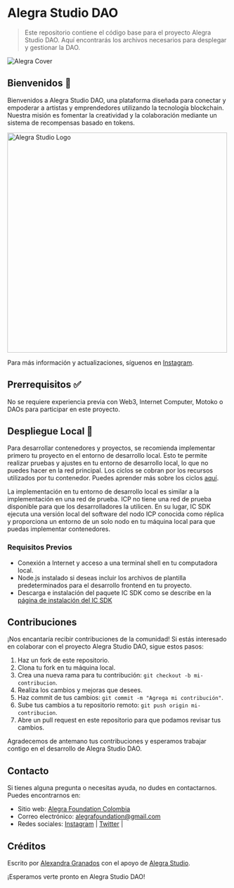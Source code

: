 # Alegra Studio DAO

> Este repositorio contiene el código base para el proyecto Alegra Studio DAO. Aquí encontrarás los archivos necesarios para desplegar y gestionar la DAO.

<img src="./assets/LOGO192.png"  alt="Alegra Cover">

## Bienvenidos 👋

Bienvenidos a Alegra Studio DAO, una plataforma diseñada para conectar y empoderar a artistas y emprendedores utilizando la tecnología blockchain. Nuestra misión es fomentar la creatividad y la colaboración mediante un sistema de recompensas basado en tokens.

<p lign="center">
  <img src="./assets/missalegra.png" width="500px" alt="Alegra Studio Logo">
</p>

Para más información y actualizaciones, síguenos en [Instagram](https://www.instagram.com/missalegra.studio/).

## Prerrequisitos ✅

No se requiere experiencia previa con Web3, Internet Computer, Motoko o DAOs para participar en este proyecto. 


## Despliegue Local 🚀

Para desarrollar contenedores y proyectos, se recomienda implementar primero tu proyecto en el entorno de desarrollo local. Esto te permite realizar pruebas y ajustes en tu entorno de desarrollo local, lo que no puedes hacer en la red principal. Los ciclos se cobran por los recursos utilizados por tu contenedor. Puedes aprender más sobre los ciclos [aquí](https://internetcomputer.org/docs/current/developer-docs/deploying/).

La implementación en tu entorno de desarrollo local es similar a la implementación en una red de prueba. ICP no tiene una red de prueba disponible para que los desarrolladores la utilicen. En su lugar, IC SDK ejecuta una versión local del software del nodo ICP conocida como réplica y proporciona un entorno de un solo nodo en tu máquina local para que puedas implementar contenedores.

### Requisitos Previos

- Conexión a Internet y acceso a una terminal shell en tu computadora local.
- Node.js instalado si deseas incluir los archivos de plantilla predeterminados para el desarrollo frontend en tu proyecto.
- Descarga e instalación del paquete IC SDK como se describe en la [página de instalación del IC SDK](https://internetcomputer.org)

## Contribuciones
¡Nos encantaría recibir contribuciones de la comunidad! Si estás interesado en colaborar con el proyecto Alegra Studio DAO, sigue estos pasos:

1. Haz un fork de este repositorio.
2. Clona tu fork en tu máquina local.
3. Crea una nueva rama para tu contribución: `git checkout -b mi-contribucion`.
4. Realiza los cambios y mejoras que desees.
5. Haz commit de tus cambios: `git commit -m "Agrega mi contribución"`.
6. Sube tus cambios a tu repositorio remoto: `git push origin mi-contribucion`.
7. Abre un pull request en este repositorio para que podamos revisar tus cambios.

Agradecemos de antemano tus contribuciones y esperamos trabajar contigo en el desarrollo de Alegra Studio DAO.

## Contacto
Si tienes alguna pregunta o necesitas ayuda, no dudes en contactarnos. Puedes encontrarnos en:

- Sitio web: [Alegra Foundation Colombia](https://missalegralov.github.io/AlegraStudio-Site/#contact)
- Correo electrónico: alegrafoundation@gmail.com
- Redes sociales: [Instagram](https://www.instagram.com/alegra_studio/?utm_source=ig_embed&ig_rid=90d0b929-8819-48be-8fac-39b73a3535c2&ig_mid=895A06B3-2416-4554-9F8B-F6B7B6216482) | [Twitter](https://x.com/alegracorp) | 

## Créditos

Escrito por [Alexandra Granados](https://x.com/alegracorp) con el apoyo de [Alegra Studio](https://www.instagram.com/missalegra.studio/).


¡Esperamos verte pronto en Alegra Studio DAO!

